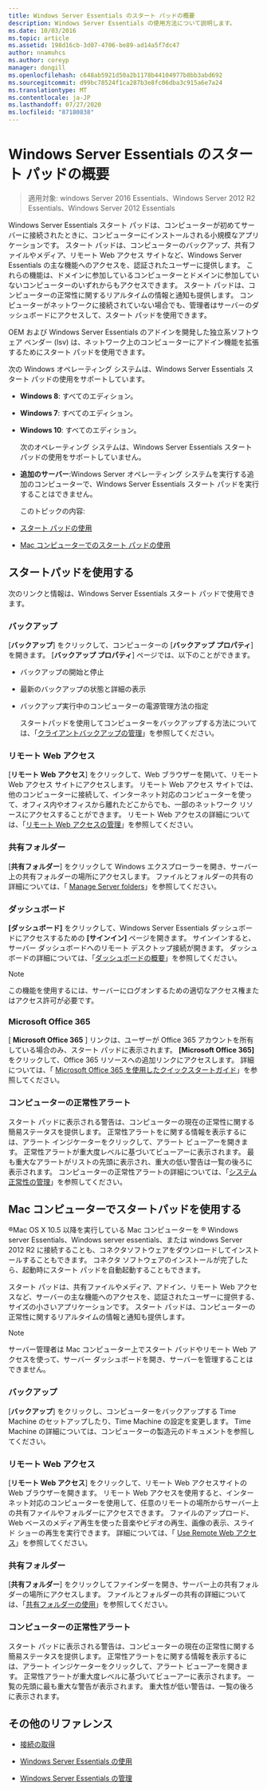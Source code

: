 ```yaml
---
title: Windows Server Essentials のスタート パッドの概要
description: Windows Server Essentials の使用方法について説明します。
ms.date: 10/03/2016
ms.topic: article
ms.assetid: 198d16cb-3d07-4706-be89-ad14a5f7dc47
author: nnamuhcs
ms.author: coreyp
manager: dongill
ms.openlocfilehash: c648ab5921d50a2b1178b44104977b8bb3abd692
ms.sourcegitcommit: d99bc78524f1ca287b3e8fc06dba3c915a6e7a24
ms.translationtype: MT
ms.contentlocale: ja-JP
ms.lasthandoff: 07/27/2020
ms.locfileid: "87180838"
---
```

# <a name="overview-of-the-launchpad-in-windows-server-essentials"></a>Windows Server Essentials のスタート パッドの概要

>適用対象: windows Server 2016 Essentials、Windows Server 2012 R2 Essentials、Windows Server 2012 Essentials

Windows Server Essentials スタート パッドは、コンピューターが初めてサーバーに接続されたときに、コンピューターにインストールされる小規模なアプリケーションです。 スタート パッドは、コンピューターのバックアップ、共有ファイルやメディア、リモート Web アクセス サイトなど、Windows Server Essentials の主な機能へのアクセスを、認証されたユーザーに提供します。 これらの機能は、ドメインに参加しているコンピューターとドメインに参加していないコンピューターのいずれからもアクセスできます。 スタート パッドは、コンピューターの正常性に関するリアルタイムの情報と通知も提供します。 コンピューターがネットワークに接続されていない場合でも、管理者はサーバーのダッシュボードにアクセスして、スタート パッドを使用できます。

 OEM および Windows Server Essentials のアドインを開発した独立系ソフトウェア ベンダー (Isv) は、ネットワーク上のコンピューターにアドイン機能を拡張するためにスタート パッドを使用できます。

 次の Windows オペレーティング システムは、Windows Server Essentials スタート パッドの使用をサポートしています。

- **Windows 8**: すべてのエディション。

- **Windows 7**: すべてのエディション。
- **Windows 10**: すべてのエディション。

  次のオペレーティング システムは、Windows Server Essentials スタート パッドの使用をサポートしていません。

- **追加のサーバー**:Windows Server オペレーティング システムを実行する追加のコンピューターで、Windows Server Essentials スタート パッドを実行することはできません。

  このトピックの内容:

- [スタート パッドの使用](Overview-of-the-Launchpad-in-Windows-Server-Essentials.md#BKMK_Launchpad)

- [Mac コンピューターでのスタート パッドの使用](Overview-of-the-Launchpad-in-Windows-Server-Essentials.md#BKMK_Mac)

##  <a name="use-the-launchpad"></a><a name="BKMK_Launchpad"></a>スタートパッドを使用する
 次のリンクと情報は、Windows Server Essentials スタート パッドで使用できます。

### <a name="backup"></a>バックアップ
 [**バックアップ**] をクリックして、コンピューターの [**バックアップ プロパティ**] を開きます。 [**バックアップ プロパティ**] ページでは、以下のことができます。

- バックアップの開始と停止

- 最新のバックアップの状態と詳細の表示

- バックアップ実行中のコンピューターの電源管理方法の指定

  スタートパッドを使用してコンピューターをバックアップする方法については、「[クライアントバックアップの管理](Manage-Client-Computer-Backup-in-Windows-Server-Essentials.md)」を参照してください。

### <a name="remote-web-access"></a>リモート Web アクセス
 [**リモート Web アクセス**] をクリックして、Web ブラウザーを開いて、リモート Web アクセス サイトにアクセスします。 リモート Web アクセス サイトでは、他のコンピューターに接続して、インターネット対応のコンピューターを使って、オフィス内やオフィスから離れたどこからでも、一部のネットワーク リソースにアクセスすることができます。 リモート Web アクセスの詳細については、「[リモート Web アクセスの管理](Manage-Remote-Web-Access-in-Windows-Server-Essentials.md)」を参照してください。

### <a name="shared-folders"></a>共有フォルダー
 [**共有フォルダー**] をクリックして Windows エクスプローラーを開き、サーバー上の共有フォルダーの場所にアクセスします。 ファイルとフォルダーの共有の詳細については、「 [Manage Server folders](Manage-Server-Folders-in-Windows-Server-Essentials.md)」を参照してください。

### <a name="dashboard"></a>ダッシュボード
 **[ダッシュボード]** をクリックして、Windows Server Essentials ダッシュボードにアクセスするための **[サインイン]** ページを開きます。 サインインすると、サーバー ダッシュボードへのリモート デスクトップ接続が開きます。 ダッシュボードの詳細については、「[ダッシュボードの概要](Overview-of-the-Dashboard-in-Windows-Server-Essentials.md)」を参照してください。

> [!NOTE]
>  この機能を使用するには、サーバーにログオンするための適切なアクセス権またはアクセス許可が必要です。

### <a name="microsoft-office-365"></a>Microsoft Office 365
 [ **Microsoft Office 365** ] リンクは、ユーザーが Office 365 アカウントを所有している場合のみ、スタート パッドに表示されます。 **[Microsoft Office 365]** をクリックして、Office 365 リソースへの追加リンクにアクセスします。 詳細については、「 [Microsoft Office 365 を使用したクイックスタートガイド](../use/Quick-Start-Guide-to-Using-Microsoft-Office-365-with-Windows-Server-Essentials.md)」を参照してください。

### <a name="computer-health-alerts"></a>コンピューターの正常性アラート
 スタート パッドに表示される警告は、コンピューターの現在の正常性に関する簡易ステータスを提供します。 正常性アラートをに関する情報を表示するには、アラート インジケーターをクリックして、アラート ビューアーを開きます。 正常性アラートが重大度レベルに基づいてビューアーに表示されます。 最も重大なアラートがリストの先頭に表示され、重大の低い警告は一覧の後ろに表示されます。 コンピューターの正常性アラートの詳細については、「[システム正常性の管理](Manage-System-Health-in-Windows-Server-Essentials.md)」を参照してください。

##  <a name="use-the-launchpad-with-a-mac-computer"></a><a name="BKMK_Mac"></a>Mac コンピューターでスタートパッドを使用する
 &reg;Mac OS X 10.5 以降を実行している Mac コンピューターを &reg; Windows server Essentials、Windows server essentials、または windows Server 2012 R2 に接続することも、コネクタソフトウェアをダウンロードしてインストールすることもできます。 コネクタ ソフトウェアのインストールが完了したら、起動時にスタート パッドを自動起動することもできます。

 スタート パッドは、共有ファイルやメディア、アドイン、リモート Web アクセスなど、サーバーの主な機能へのアクセスを、認証されたユーザーに提供する、サイズの小さいアプリケーションです。 スタート パッドは、コンピューターの正常性に関するリアルタイムの情報と通知も提供します。

> [!NOTE]
>  サーバー管理者は Mac コンピューター上でスタート パッドやリモート Web アクセスを使って、サーバー ダッシュボードを開き、サーバーを管理することはできません。

### <a name="backup"></a>バックアップ
 [**バックアップ**] をクリックし、コンピューターをバックアップする Time Machine のセットアップしたり、Time Machine の設定を変更します。 Time Machine の詳細については、コンピューターの製造元のドキュメントを参照してください。

### <a name="remote-web-access"></a>リモート Web アクセス
 [**リモート Web アクセス**] をクリックして、リモート Web アクセスサイトの Web ブラウザーを開きます。 リモート Web アクセスを使用すると、インターネット対応のコンピューターを使用して、任意のリモートの場所からサーバー上の共有ファイルやフォルダーにアクセスできます。 ファイルのアップロード、Web ベースのメディア再生を使った音楽やビデオの再生、画像の表示、スライド ショーの再生を実行できます。 詳細については、「 [Use Remote Web アクセス](../use/Use-Remote-Web-Access-in-Windows-Server-Essentials.md)」を参照してください。

### <a name="shared-folders"></a>共有フォルダー
 [**共有フォルダー**] をクリックしてファインダーを開き、サーバー上の共有フォルダーの場所にアクセスします。 ファイルとフォルダーの共有の詳細については、「[共有フォルダーの使用](../use/Use-Shared-Folders-in-Windows-Server-Essentials.md)」を参照してください。

### <a name="computer-health-alerts"></a>コンピューターの正常性アラート
 スタート パッドに表示される警告は、コンピューターの現在の正常性に関する簡易ステータスを提供します。 正常性アラートをに関する情報を表示するには、アラート インジケーターをクリックして、アラート ビューアーを開きます。 正常性アラートが重大度レベルに基づいてビューアーに表示されます。 一覧の先頭に最も重大な警告が表示されます。 重大性が低い警告は、一覧の後ろに表示されます。

## <a name="additional-references"></a>その他のリファレンス

-   [接続の取得](../use/Get-Connected-in-Windows-Server-Essentials.md)

-   [Windows Server Essentials の使用](../use/Use-Windows-Server-Essentials.md)

-   [Windows Server Essentials の管理](Manage-Windows-Server-Essentials.md)
